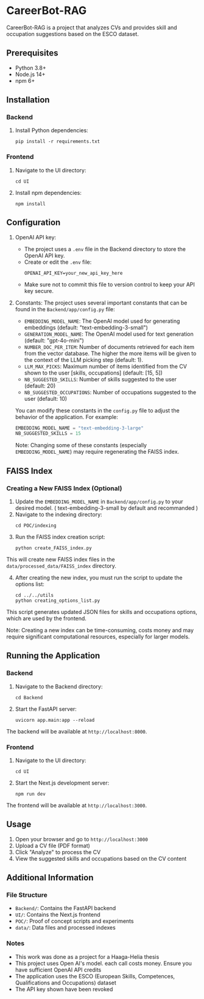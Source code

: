 # CareerBot-RAG

CareerBot-RAG is a project that analyzes CVs and provides skill and occupation suggestions based on the ESCO dataset.

## Prerequisites

- Python 3.8+
- Node.js 14+
- npm 6+

## Installation

### Backend

1. Install Python dependencies:
   ```
   pip install -r requirements.txt
   ```

### Frontend

1. Navigate to the UI directory:
   ```
   cd UI
   ```

2. Install npm dependencies:
   ```
   npm install
   ```

## Configuration

1. OpenAI API key:
   - The project uses a `.env` file in the Backend directory to store the OpenAI API key.
   - Create or edit the `.env` file:
     ```
     OPENAI_API_KEY=your_new_api_key_here
     ```
   - Make sure not to commit this file to version control to keep your API key secure.

2. Constants:
   The project uses several important constants that can be found in the `Backend/app/config.py` file:

   - `EMBEDDING_MODEL_NAME`: The OpenAI model used for generating embeddings (default: "text-embedding-3-small")
   - `GENERATION_MODEL_NAME`: The OpenAI model used for text generation (default: "gpt-4o-mini")
   - `NUMBER_DOC_PER_ITEM`: Number of documents retrieved for each item from the vector database. The higher the more items will be given to the context of the LLM picking step (default: 1). 
   - `LLM_MAX_PICKS`: Maximum number of items identified from the CV shown to the user [skills, occupations] (default: [15, 5])
   - `NB_SUGGESTED_SKILLS`: Number of skills suggested to the user (default: 20)
   - `NB_SUGGESTED_OCCUPATIONS`: Number of occupations suggested to the user (default: 10)

   You can modify these constants in the `config.py` file to adjust the behavior of the application. For example:

   ```python
   EMBEDDING_MODEL_NAME = "text-embedding-3-large"
   NB_SUGGESTED_SKILLS = 15
   ```

   Note: Changing some of these constants (especially `EMBEDDING_MODEL_NAME`) may require regenerating the FAISS index.
   
## FAISS Index

### Creating a New FAISS Index (Optional)


1. Update the `EMBEDDING_MODEL_NAME` in `Backend/app/config.py` to your desired model. ( text-embedding-3-small by default and recommanded )
2. Navigate to the indexing directory:
   ```
   cd POC/indexing
   ```
3. Run the FAISS index creation script:
   ```
   python create_FAISS_index.py
   ```

This will create new FAISS index files in the `data/processed_data/FAISS_index` directory.

4. After creating the new index, you must run the script to update the options list:
   ```
   cd ../../utils
   python creating_options_list.py
   ```

This script generates updated JSON files for skills and occupations options, which are used by the frontend.

Note: Creating a new index can be time-consuming, costs money and may require significant computational resources, especially for larger models.

## Running the Application

### Backend

1. Navigate to the Backend directory:
   ```
   cd Backend
   ```

2. Start the FastAPI server:
   ```
   uvicorn app.main:app --reload
   ```

The backend will be available at `http://localhost:8000`.

### Frontend

1. Navigate to the UI directory:
   ```
   cd UI
   ```

2. Start the Next.js development server:
   ```
   npm run dev
   ```

The frontend will be available at `http://localhost:3000`.

## Usage

1. Open your browser and go to `http://localhost:3000`
2. Upload a CV file (PDF format)
3. Click "Analyze" to process the CV
4. View the suggested skills and occupations based on the CV content

## Additional Information

### File Structure
- `Backend/`: Contains the FastAPI backend
- `UI/`: Contains the Next.js frontend
- `POC/`: Proof of concept scripts and experiments
- `data/`: Data files and processed indexes


### Notes
- This work was done as a project for a Haaga-Helia thesis
- This project uses Open AI's model. each call costs money. Ensure you have sufficient OpenAI API credits
- The application uses the ESCO (European Skills, Competences, Qualifications and Occupations) dataset
- The API key shown have been revoked
